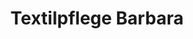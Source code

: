 ---
title: "Textilpflege Barbara"
url: /paderborn/textilpflege-barbara-geroldstrasse/
shop: Wäscherei
---